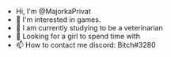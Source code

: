 - Hi, I'm @MajorkaPrivat
- 👀 I'm interested in games.
- 🌱 I am currently studying to be a veterinarian
- 💞 Looking for a girl to spend time with
- 📫 How to contact me discord: Bitch#3280

<!---
MajorkaPrivat/MajorkaPrivat is a ✨ special ✨ repository because its `README.md` (this file) appears on your GitHub profile.
You can click the Preview link to take a look at your changes.
--->
